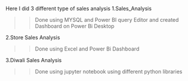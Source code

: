 Here I did 3 different type of sales analysis 
1.Sales_Analysis
>>Done using MYSQL and Power BI query Editor and created Dashboard on Power Bi Desktop

2.Store Sales Analysis
>>Done using Excel and Power Bi Dashboard

3.Diwali Sales Analysis
>>Done using jupyter notebook using different python libraries
